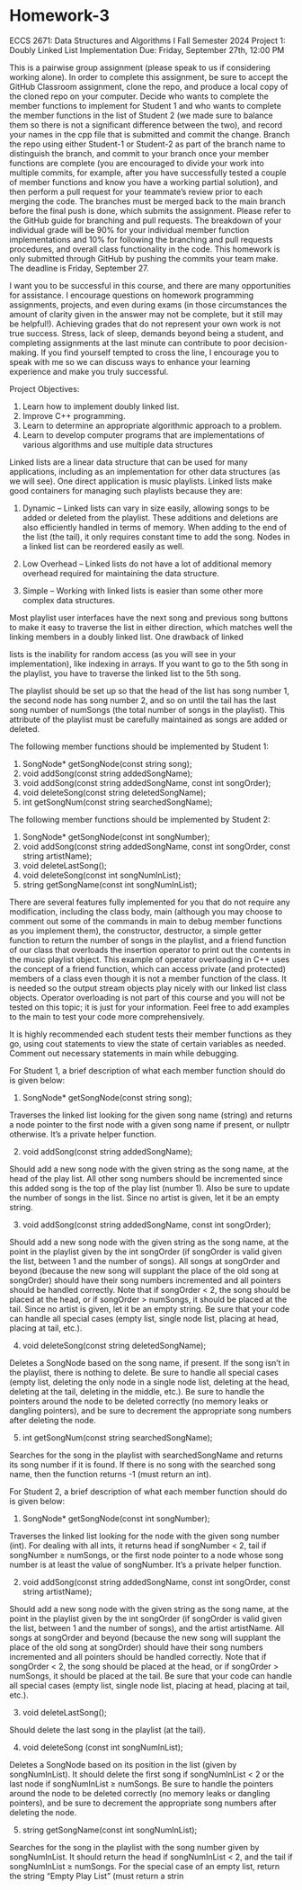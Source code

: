 # Homework-3
ECCS 2671: Data Structures and Algorithms I
Fall Semester 2024
Project 1: Doubly Linked List Implementation
Due: Friday, September 27th, 12:00 PM

This is a pairwise group assignment (please speak to us if considering working alone). In order to complete this assignment, be sure to accept the GitHub Classroom assignment, clone the repo, and produce a local copy of the cloned repo on your computer. Decide who wants to complete the member functions to implement for Student 1 and who wants to complete the member functions in the list of Student 2 (we made sure to balance them so there is not a significant difference between the two), and record your names in the cpp file that is submitted and commit the change. Branch the repo using either Student-1 or Student-2 as part of the branch name to distinguish the branch, and commit to your branch once your member functions are complete (you are encouraged to divide your work into multiple commits, for example, after you have successfully tested a couple of member functions and know you have a working partial solution), and then perform a pull request for your teammate’s review prior to each merging the code. The branches must be merged back to the main branch before the final push is done, which submits the assignment. Please refer to the GitHub guide for branching and pull requests. The breakdown of your individual grade will be 90% for your individual member function implementations and 10% for following the branching and pull requests procedures, and overall class functionality in the code. This homework is only submitted through GitHub by pushing the commits your team make. The deadline is Friday, September 27.

I want you to be successful in this course, and there are many opportunities for assistance. I encourage questions on homework programming assignments, projects, and even during exams (in those circumstances the amount of clarity given in the answer may not be complete, but it still may be helpful!). Achieving grades that do not represent your own work is not true success. Stress, lack of sleep, demands beyond being a student, and completing assignments at the last minute can contribute to poor decision-making. If you find yourself tempted to cross the line, I encourage you to speak with me so we can discuss ways to enhance your learning experience and make you truly successful.

 

Project Objectives:
1.	Learn how to implement doubly linked list.
2.	Improve C++ programming.
3.	Learn to determine an appropriate algorithmic approach to a problem.
4.	Learn to develop computer programs that are implementations of various algorithms and use multiple data structures

 
Linked lists are a linear data structure that can be used for many applications, including as an implementation for other data structures (as we will see). One direct application is music playlists. Linked lists make good containers for managing such playlists because they are:

1.	Dynamic – Linked lists can vary in size easily, allowing songs to be added or deleted from the playlist. These additions and deletions are also efficiently handled in terms of memory. When adding to the end of the list (the tail), it only requires constant time to add the song. Nodes in a linked list can be reordered easily as well.

2.	Low Overhead – Linked lists do not have a lot of additional memory overhead required for maintaining the data structure.

3.	Simple – Working with linked lists is easier than some other more complex data structures.

Most playlist user interfaces have the next song and previous song buttons to make it easy to traverse the list in either direction, which matches well the linking members in a doubly linked list. One drawback of linked
 
lists is the inability for random access (as you will see in your implementation), like indexing in arrays. If you want to go to the 5th song in the playlist, you have to traverse the linked list to the 5th song.

The playlist should be set up so that the head of the list has song number 1, the second node has song number 2, and so on until the tail has the last song number of numSongs (the total number of songs in the playlist). This attribute of the playlist must be carefully maintained as songs are added or deleted.

The following member functions should be implemented by Student 1:

1.	SongNode* getSongNode(const string song);
2.	void addSong(const string addedSongName);
3.	void addSong(const string addedSongName, const int songOrder);
4.	void deleteSong(const string deletedSongName);
5.	int getSongNum(const string searchedSongName);

The following member functions should be implemented by Student 2:

1.	SongNode* getSongNode(const int songNumber);
2.	void addSong(const string addedSongName, const int songOrder, const string artistName);
3.	void deleteLastSong();
4.	void deleteSong(const int songNumInList);
5.  string getSongName(const int songNumInList);

There are several features fully implemented for you that do not require any modification, including the class body, main (although you may choose to comment out some of the commands in main to debug member functions as you implement them), the constructor, destructor, a simple getter function to return the number of songs in the playlist, and a friend function of our class that overloads the insertion operator to print out the contents in the music playlist object. This example of operator overloading in C++ uses the concept of a friend function, which can access private (and protected) members of a class even though it is not a member function of the class. It is needed so the output stream objects play nicely with our linked list class objects. Operator overloading is not part of this course and you will not be tested on this topic; it is just for your information. Feel free to add examples to the main to test your code more comprehensively.

It is highly recommended each student tests their member functions as they go, using cout statements to view the state of certain variables as needed. Comment out necessary statements in main while debugging.

For Student 1, a brief description of what each member function should do is given below:

1. SongNode* getSongNode(const string song);

Traverses the linked list looking for the given song name (string) and returns a node pointer to the first node with a given song name if present, or nullptr otherwise. It’s a private helper function.

2.  void addSong(const string addedSongName);

Should add a new song node with the given string as the song name, at the head of the play list. All other song numbers should be incremented since this added song is the top of the play list (number 1). Also be sure to update the number of songs in the list. Since no artist is given, let it be an empty string.
 
3.	void addSong(const string addedSongName, const int songOrder);

Should add a new song node with the given string as the song name, at the point in the playlist given by the int songOrder (if songOrder is valid given the list, between 1 and the number of songs). All songs at songOrder and beyond (because the new song will supplant the place of the old song at songOrder) should have their song numbers incremented and all pointers should be handled correctly. Note that if songOrder
< 2, the song should be placed at the head, or if songOrder > numSongs, it should be placed at the tail. Since no artist is given, let it be an empty string. Be sure that your code can handle all special cases (empty list, single node list, placing at head, placing at tail, etc.).

4.	void deleteSong(const string deletedSongName);

Deletes a SongNode based on the song name, if present. If the song isn’t in the playlist, there is nothing to delete. Be sure to handle all special cases (empty list, deleting the only node in a single node list, deleting at the head, deleting at the tail, deleting in the middle, etc.). Be sure to handle the pointers around the node to be deleted correctly (no memory leaks or dangling pointers), and be sure to decrement the appropriate song numbers after deleting the node.

5.	int getSongNum(const string searchedSongName);

Searches for the song in the playlist with searchedSongName and returns its song number if it is found. If there is no song with the searched song name, then the function returns -1 (must return an int).


For Student 2, a brief description of what each member function should do is given below:

1.	SongNode* getSongNode(const int songNumber);

Traverses the linked list looking for the node with the given song number (int). For dealing with all ints, it returns head if songNumber < 2, tail if songNumber ≥ numSongs, or the first node pointer to a node whose song number is at least the value of songNumber. It’s a private helper function.

2.	void addSong(const string addedSongName, const int songOrder, const string artistName);

Should add a new song node with the given string as the song name, at the point in the playlist given by the int songOrder (if songOrder is valid given the list, between 1 and the number of songs), and the artist artistName. All songs at songOrder and beyond (because the new song will supplant the place of the old song at songOrder) should have their song numbers incremented and all pointers should be handled correctly. Note that if songOrder < 2, the song should be placed at the head, or if songOrder > numSongs, it should be placed at the tail. Be sure that your code can handle all special cases (empty list, single node list, placing at head, placing at tail, etc.).

3.	void deleteLastSong();

Should delete the last song in the playlist (at the tail).

4.	void deleteSong (const int songNumInList);
 

Deletes a SongNode based on its position in the list (given by songNumInList). It should delete the first song if songNumInList < 2 or the last node if songNumInList ≥ numSongs. Be sure to handle the pointers around the node to be deleted correctly (no memory leaks or dangling pointers), and be sure to decrement the appropriate song numbers after deleting the node.

5.	string getSongName(const int songNumInList);

Searches for the song in the playlist with the song number given by songNumInList. It should return the head if songNumInList < 2, and the tail if songNumInList ≥ numSongs. For the special case of an empty list, return the string “Empty Play List” (must return a strin

